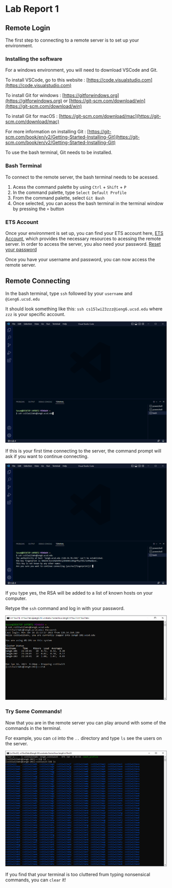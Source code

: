 # Lab Report 1

## Remote Login

The first step to connecting to a remote server is to set up your environment. 

### Installing the software
For a windows environment, you will need to download VSCode and Git.

To install VSCode, go to this website : [https://code.visualstudio.com](https://code.visualstudio.com)

To install Git for windows : [https://gitforwindows.org](https://gitforwindows.org) or [https://git-scm.com/download/win](https://git-scm.com/download/win)

To install Git for macOS : [https://git-scm.com/download/mac](https://git-scm.com/download/mac)

For more information on installing Git : [https://git-scm.com/book/en/v2/Getting-Started-Installing-Git](https://git-scm.com/book/en/v2/Getting-Started-Installing-Git)

To use the bash terminal, Git needs to be installed. 

### Bash Terminal

To connect to the remote server, the bash terminal needs to be acessed. 

1. Acess the command palette by using `Ctrl` + `Shift` + `P`
2. In the command palette, type `Select Default Profile`
3. From the command palette, select `Git Bash`
4. Once selected, you can acess the bash terminal in the terminal window by pressing the `+` button

### ETS Account

Once your environment is set up, you can find your ETS account here, [ETS Account](https://sdacs.ucsd.edu/~icc/index.php), which provides the necessary resources to acessing the remote server. In order to access the server, you also need your password. [Reset your password](https://docs.google.com/document/d/1hs7CyQeh-MdUfM9uv99i8tqfneos6Y8bDU0uhn1wqho/edit)

Once you have your username and password, you can now access the remote server.

## Remote Connecting

In the bash terminal, type `ssh` followed by your `username` and `@ieng6.ucsd.edu`

It should look something like this: `ssh cs15lwi23zzz@ieng6.ucsd.edu` where `zzz` is your specific account.

![ssh](./ssh.PNG)

If this is your first time connecting to the server, the command prompt will ask if you want to continue connecting.

![connect](./connect.PNG)

If you type yes, the RSA will be added to a list of known hosts on your computer.

Retype the `ssh` command and log in with your password.

![connected](./connected.PNG)

### Try Some Commands!

Now that you are in the remote server you can play around with some of the commands in the terminal.

For example, you can `cd` into the `..` directory and type `ls` see the users on the server.

![terminal command](./term-command.PNG)

If you find that your terminal is too cluttered frum typing nonsensical commands, you can `clear` it!



